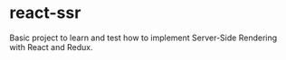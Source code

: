 # react-ssr
Basic project to learn and test how to implement Server-Side Rendering with React and Redux.
